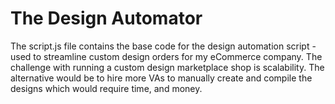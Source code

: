 # The Design Automator

The script.js file contains the base code for the design automation script - used to streamline custom design orders for my eCommerce company. The challenge with running a custom design marketplace shop is scalability. The alternative would be to hire more VAs to manually create and compile the designs which would require time, and money.
